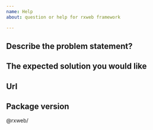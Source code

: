 ```yaml
---
name: Help
about: question or help for rxweb framework

---
```


## Describe the problem statement?


## The expected solution you would like

## Url

## Package version
@rxweb/
